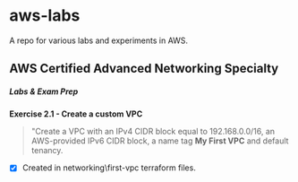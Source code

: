 # aws-labs
A repo for various labs and experiments in AWS. 

## AWS Certified Advanced Networking Specialty
##### Labs & Exam Prep

**Exercise 2.1 - Create a custom VPC**
> "Create a VPC with an IPv4 CIDR block equal to 192.168.0.0/16, an AWS-provided IPv6 CIDR block, a name tag **My First VPC** and default tenancy.
- [x] Created in networking\first-vpc terraform files.
